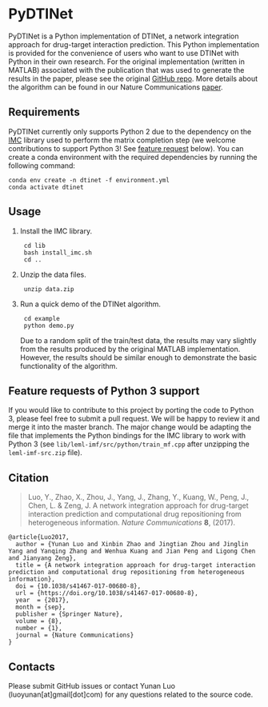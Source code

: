# PyDTINet
PyDTINet is a Python implementation of DTINet, a network integration approach for drug-target interaction prediction. This Python implementation is provided for the convenience of users who want to use DTINet with Python in their own research. For the original implementation (written in MATLAB) associated with the publication that was used to generate the results in the paper, please see the original [GitHub repo](https://github.com/luoyunan/DTINet). More details about the algorithm can be found in our Nature Communications [paper](https://www.nature.com/articles/s41467-017-00680-8).

## Requirements
PyDTINet currently only supports Python 2 due to the dependency on the [IMC](http://bigdata.ices.utexas.edu/software/inductive-matrix-completion/) library used to perform the matrix completion step (we welcome contributions to support Python 3! See [feature request](#feature-requests-of-python-3-support) below). You can create a conda environment with the required dependencies by running the following command:

    conda env create -n dtinet -f environment.yml
    conda activate dtinet

## Usage
1. Install the IMC library.

        cd lib
        bash install_imc.sh
        cd ..
2. Unzip the data files.
        
        unzip data.zip
3. Run a quick demo of the DTINet algorithm.

        cd example
        python demo.py
    Due to a random split of the train/test data, the results may vary slightly from the results produced by the original MATLAB implementation. However, the results should be similar enough to demonstrate the basic functionality of the algorithm.

## Feature requests of Python 3 support
If you would like to contribute to this project by porting the code to Python 3, please feel free to submit a pull request. We will be happy to review it and merge it into the master branch. The major change would be adapting the file that implements the Python bindings for the IMC library to work with Python 3 (see `lib/leml-imf/src/python/train_mf.cpp` after unzipping the `leml-imf-src.zip` file).

## Citation
> Luo, Y., Zhao, X., Zhou, J., Yang, J., Zhang, Y., Kuang, W., Peng, J., Chen, L. & Zeng, J. A network integration approach for drug-target interaction prediction and computational drug repositioning from heterogeneous information. *Nature Communications* **8**, (2017).

    @article{Luo2017,
      author = {Yunan Luo and Xinbin Zhao and Jingtian Zhou and Jinglin Yang and Yanqing Zhang and Wenhua Kuang and Jian Peng and Ligong Chen and Jianyang Zeng},
      title = {A network integration approach for drug-target interaction prediction and computational drug repositioning from heterogeneous information},
      doi = {10.1038/s41467-017-00680-8},
      url = {https://doi.org/10.1038/s41467-017-00680-8},
      year  = {2017},
      month = {sep},
      publisher = {Springer Nature},
      volume = {8},
      number = {1},
      journal = {Nature Communications}
    }

## Contacts
Please submit GitHub issues or contact Yunan Luo (luoyunan[at]gmail[dot]com) for any questions related to the source code.
